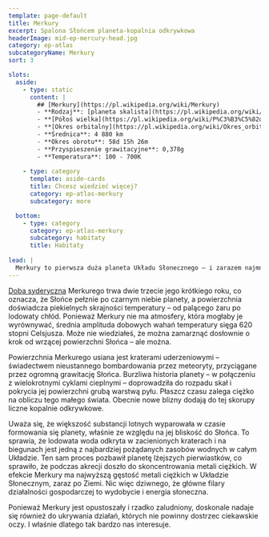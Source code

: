 ```yaml
---
template: page-default
title: Merkury
excerpt: Spalona Słońcem planeta-kopalnia odkrywkowa
headerImage: mid-ep-mercury-head.jpg
category: ep-atlas
subcategoryName: Merkury
sort: 3

slots:
  aside:
    - type: static
      content: |
        ## [Merkury](https://pl.wikipedia.org/wiki/Merkury)
        - **Rodzaj**: [planeta skalista](https://pl.wikipedia.org/wiki/Planeta_skalista)
        - **[Półoś wielka](https://pl.wikipedia.org/wiki/P%C3%B3%C5%82o%C5%9B_wielka)**: 0,387 [au](https://pl.wikipedia.org/wiki/Jednostka_astronomiczna)
        - **[Okres orbitalny](https://pl.wikipedia.org/wiki/Okres_orbitalny)**: 87,97 dni
        - **Średnica**: 4 880 km
        - **Okres obrotu**: 58d 15h 26m
        - **Przyspieszenie grawitacyjne**: 0,378g
        - **Temperatura**: 100 - 700K
        
    - type: category
      template: aside-cards
      title: Chcesz wiedzieć więcej?
      category: ep-atlas-merkury
      subcategory: more

  bottom:
    - type: category
      category: ep-atlas-merkury
      subcategory: habitaty
      title: Habitaty
      
lead: |
  Merkury to pierwsza duża planeta Układu Słonecznego – i zarazem najmniejsza. To prawdziwa kwintesencja pustyni: zakurzona, sucha i nieustannie prażona przez Słońce. Idealne miejsce, żeby popracować nad opalenizną.
---
```

[Doba syderyczna](https://pl.wikipedia.org/wiki/Doba_gwiazdowa) Merkurego trwa dwie trzecie jego krótkiego roku, co oznacza, że Słońce pełznie po czarnym niebie planety, a powierzchnia doświadcza piekielnych skrajności temperatury – od palącego żaru po lodowaty chłód. Ponieważ Merkury nie ma atmosfery, która mogłaby je wyrównywać, średnia amplituda dobowych wahań temperatury sięga 620 stopni Celsjusza. Może nie wiedziałeś, że można zamarznąć dosłownie o krok od wrzącej powierzchni Słońca – ale można.

Powierzchnia Merkurego usiana jest kraterami uderzeniowymi – świadectwem nieustannego bombardowania przez meteoryty, przyciągane przez ogromną grawitację Słońca. Burzliwa historia planety – w połączeniu z wielokrotnymi cyklami cieplnymi – doprowadziła do rozpadu skał i pokrycia jej powierzchni grubą warstwą pyłu. Płaszcz czasu zalega ciężko na obliczu tego małego świata. Obecnie nowe blizny dodają do tej skorupy liczne kopalnie odkrywkowe.

Uważa się, że większość substancji lotnych wyparowała w czasie formowania się planety, właśnie ze względu na jej bliskość do Słońca. To sprawia, że lodowata woda odkryta w zacienionych kraterach i na biegunach jest jedną z najbardziej pożądanych zasobów wodnych w całym Układzie. Ten sam proces pozbawił planetę lżejszych pierwiastków, co sprawiło, że podczas akrecji doszło do skoncentrowania metali ciężkich. W efekcie Merkury ma najwyższą gęstość metali ciężkich w Układzie Słonecznym, zaraz po Ziemi. Nic więc dziwnego, że główne filary działalności gospodarczej to wydobycie i energia słoneczna.

Ponieważ Merkury jest opustoszały i rzadko zaludniony, doskonale nadaje się również do ukrywania działań, których nie powinny dostrzec ciekawskie oczy. I właśnie dlatego tak bardzo nas interesuje.